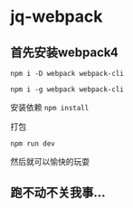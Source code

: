 # jq-webpack
## 首先安装webpack4 

`
npm i -D webpack webpack-cli
`

`
npm i -g webpack webpack-cli
`

安装依赖
`
npm install
`

打包

`
npm run dev
`

然后就可以愉快的玩耍

## 跑不动不关我事...
